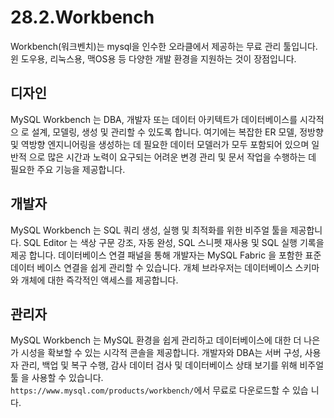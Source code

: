 # 28.2.Workbench 
Workbench(워크벤치)는 mysql을 인수한 오라클에서 제공하는 무료 관리 툴입니다. 윈 도우용, 리눅스용, 맥OS용 등 다양한 개발 환경을 지원하는 것이 장점입니다.  

## 디자인 
MySQL Workbench 는 DBA, 개발자 또는 데이터 아키텍트가 데이터베이스를 시각적으 로 설계, 모델링, 생성 및 관리할 수 있도록 합니다. 여기에는 복잡한 ER 모델, 정방향 및 역방향 엔지니어링을 생성하는 데 필요한 데이터 모델러가 모두 포함되어 있으며 일반적 으로 많은 시간과 노력이 요구되는 어려운 변경 관리 및 문서 작업을 수행하는 데 필요한 주요 기능을 제공합니다.  

## 개발자 
MySQL Workbench 는 SQL 쿼리 생성, 실행 및 최적화를 위한 비주얼 툴을 제공합니다. SQL Editor 는 색상 구문 강조, 자동 완성, SQL 스니펫 재사용 및 SQL 실행 기록을 제공 합니다. 데이터베이스 연결 패널을 통해 개발자는 MySQL Fabric 을 포함한 표준 데이터 베이스 연결을 쉽게 관리할 수 있습니다. 개체 브라우저는 데이터베이스 스키마와 개체에 대한 즉각적인 액세스를 제공합니다.  

## 관리자 
MySQL Workbench 는 MySQL 환경을 쉽게 관리하고 데이터베이스에 대한 더 나은 가 시성을 확보할 수 있는 시각적 콘솔을 제공합니다. 개발자와 DBA는 서버 구성, 사용자 관리, 백업 및 복구 수행, 감사 데이터 검사 및 데이터베이스 상태 보기를 위해 비주얼 툴 을 사용할 수 있습니다.  
`https://www.mysql.com/products/workbench/`에서 무료로 다운로드할 수 있습 니다. 